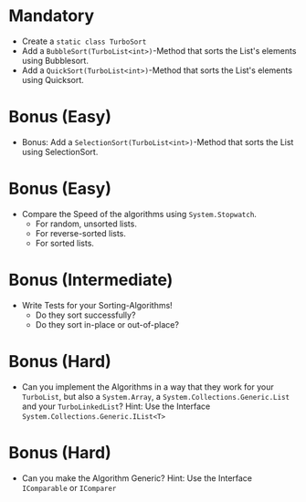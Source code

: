 # Mandatory
- Create a `static class TurboSort`
- Add a `BubbleSort(TurboList<int>)`-Method that sorts the List's elements using Bubblesort.
- Add a `QuickSort(TurboList<int>)`-Method that sorts the List's elements using Quicksort.

# Bonus (Easy)
- Bonus: Add a `SelectionSort(TurboList<int>)`-Method that sorts the List using SelectionSort.

# Bonus (Easy)
- Compare the Speed of the algorithms using `System.Stopwatch`.
  - For random, unsorted lists.
  - For reverse-sorted lists.
  - For sorted lists.

# Bonus (Intermediate)
- Write Tests for your Sorting-Algorithms!
  - Do they sort successfully?
  - Do they sort in-place or out-of-place?

# Bonus (Hard)
- Can you implement the Algorithms in a way that they work for your `TurboList`, but also a `System.Array`, a `System.Collections.Generic.List` and your `TurboLinkedList`? Hint: Use the Interface `System.Collections.Generic.IList<T>`

# Bonus (Hard)
- Can you make the Algorithm Generic? Hint: Use the Interface `IComparable` or `IComparer`